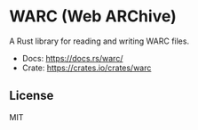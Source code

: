 # WARC (Web ARChive)

A Rust library for reading and writing WARC files.

- Docs: https://docs.rs/warc/
- Crate: https://crates.io/crates/warc

## License

MIT
